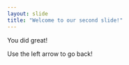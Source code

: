 ```yaml
---
layout: slide
title: "Welcome to our second slide!"
---
```

You did great!

Use the left arrow to go back!
